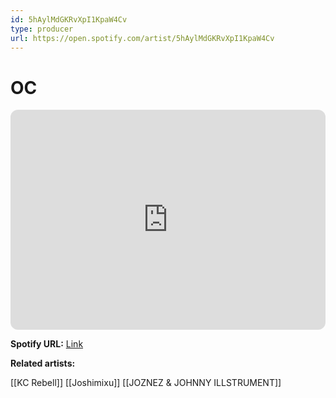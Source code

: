 ```yaml
---
id: 5hAylMdGKRvXpI1KpaW4Cv
type: producer
url: https://open.spotify.com/artist/5hAylMdGKRvXpI1KpaW4Cv
---
```

# OC

<iframe style="border-radius:12px" src="https://open.spotify.com/embed/artist/5hAylMdGKRvXpI1KpaW4Cv" width="100%" height="352" frameBorder="0" allowfullscreen="" allow="autoplay; clipboard-write; encrypted-media; fullscreen; picture-in-picture" loading="lazy"></iframe>

**Spotify URL:** [Link](https://open.spotify.com/artist/5hAylMdGKRvXpI1KpaW4Cv)

**Related artists:**

[[KC Rebell]]
[[Joshimixu]]
[[JOZNEZ & JOHNNY ILLSTRUMENT]]
